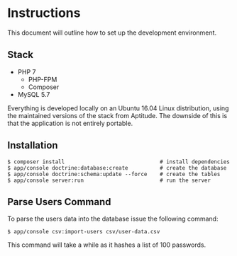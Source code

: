 # Instructions

This document will outline how to set up the development environment.

## Stack

* PHP 7
    * PHP-FPM
    * Composer
* MySQL 5.7

Everything is developed locally on an Ubuntu 16.04 Linux distribution, using
the maintained versions of the stack from Aptitude. The downside of this is that
the application is not entirely portable.

## Installation

    $ composer install                              # install dependencies
    $ app/console doctrine:database:create          # create the database
    $ app/console doctrine:schema:update --force    # create the tables
    $ app/console server:run                        # run the server

## Parse Users Command

To parse the users data into the database issue the following command:

    $ app/console csv:import-users csv/user-data.csv

This command will take a while as it hashes a list of 100 passwords.
